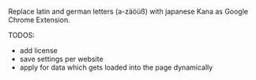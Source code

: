 Replace latin and german letters (a-zäöüß) with japanese Kana as Google Chrome Extension.

TODOS:
- add license
- save settings per website
- apply for data which gets loaded into the page dynamically
